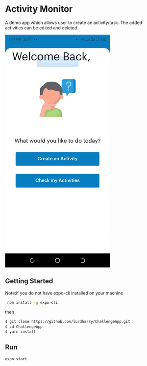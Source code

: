 # Activity Monitor

A demo app which allows user to create an activity/task. 
The added activities can be edited and deleted.


![App Preveiw](Preview/preview.gif)

## Getting Started
Note:if you do not have expo-cli installed on your machine
```bash
 npm install -g expo-cli
```
then
```bash
$ git clone https://github.com/lurdharry/ChallengeApp.git
$ cd ChallengeApp
$ yarn install
```

## Run 

```pyth
expo start
```
